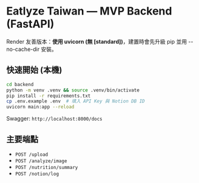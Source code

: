 
# Eatlyze Taiwan — MVP Backend (FastAPI)

Render 友善版本：**使用 uvicorn (無 [standard])**，建置時會先升級 pip 並用 --no-cache-dir 安裝。

## 快速開始 (本機)
```bash
cd backend
python -m venv .venv && source .venv/bin/activate
pip install -r requirements.txt
cp .env.example .env  # 填入 API Key 與 Notion DB ID
uvicorn main:app --reload
```
Swagger: `http://localhost:8000/docs`

## 主要端點
- `POST /upload`
- `POST /analyze/image`
- `POST /nutrition/summary`
- `POST /notion/log`

